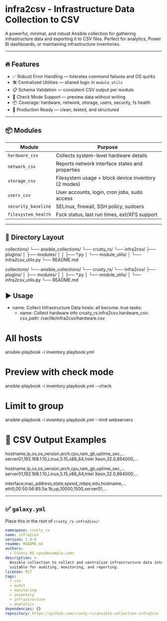 # infra2csv - Infrastructure Data Collection to CSV

A powerful, minimal, and robust Ansible collection for gathering infrastructure data and exporting it to CSV files. Perfect for analytics, Power BI dashboards, or maintaining infrastructure inventories.

---

## 🔥 Features

- ✅ Robust Error Handling — tolerates command failures and OS quirks
- 🛠 Centralized Utilities — shared logic in `module_utils`
- 📋 Schema Validation — consistent CSV output per module
- 🔎 Check Mode Support — preview data without writing
- 📦 Coverage: hardware, network, storage, users, security, fs health
- 🚀 Production Ready — clean, tested, and structured

---

## 📦 Modules

| Module             | Purpose                                                  |
|--------------------|----------------------------------------------------------|
| `hardware_csv`     | Collects system-level hardware details                   |
| `network_csv`      | Reports network interface states and properties          |
| `storage_csv`      | Filesystem usage + block device inventory (2 modes)      |
| `users_csv`        | User accounts, login, cron jobs, sudo access             |
| `security_baseline`| SELinux, firewall, SSH policy, sudoers                   |
| `filesystem_health`| Fsck status, last run times, ext/XFS support             |

---

## 📁 Directory Layout

collections/
└── ansible_collections/
└── crusty_rs/
└── infra2csv/
├── plugins/
│ ├── modules/
│ │ ├── *.py
│ └── module_utils/
│ └── infra2csv_utils.py
└── README.md

collections/
└── ansible_collections/
└── crusty_rs/
└── infra2csv/
├── plugins/
│ ├── modules/
│ │ ├── *.py
│ └── module_utils/
│ └── infra2csv_utils.py
└── README.md

## ▶️ Usage

- name: Collect Infrastructure Data
  hosts: all
  become: true
  tasks:
    - name: Collect hardware info
      crusty_rs.infra2csv.hardware_csv:
        csv_path: /var/lib/infra2csv/hardware.csv

# All hosts
ansible-playbook -i inventory playbook.yml

# Preview with check mode
ansible-playbook -i inventory playbook.yml --check

# Limit to group
ansible-playbook -i inventory playbook.yml --limit webservers


# 🧪 CSV Output Examples
hostname,ip,os,os_version,arch,cpu,ram_gb,uptime_sec,...
server01,192.168.1.10,Linux,5.15,x86_64,Intel Xeon,32.0,864000,...

hostname,ip,os,os_version,arch,cpu,ram_gb,uptime_sec,...
server01,192.168.1.10,Linux,5.15,x86_64,Intel Xeon,32.0,864000,...


interface,mac_address,state,speed_mbps,mtu,hostname,...
eth0,00:50:56:85:5a:1b,up,10000,1500,server01,...



---

## ✅ `galaxy.yml`

Place this in the root of `crusty_rs-infra2csv/`:

```yaml
namespace: crusty_rs
name: infra2csv
version: 1.0.0
readme: README.md
authors:
  - Crusty RS <you@example.com>
description: >
  Ansible collection to collect and centralize infrastructure data into CSV format,
  suitable for auditing, monitoring, and reporting.
license: MIT
tags:
  - csv
  - audit
  - monitoring
  - inventory
  - infrastructure
  - analytics
dependencies: {}
repository: https://github.com/crusty-rs/ansible-collection-infra2csv





